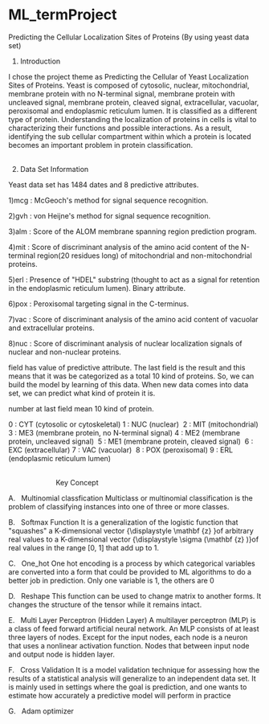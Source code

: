 # ML_termProject

Predicting the Cellular Localization Sites of Proteins (By using yeast data set)

1. Introduction 

I chose the project theme as Predicting the Cellular of Yeast Localization Sites of Proteins.
Yeast is composed of cytosolic, nuclear, mitochondrial, membrane protein with no N-terminal signal, 
membrane protein with uncleaved signal, membrane protein, cleaved signal, extracellular, vacuolar, peroxisomal and endoplasmic reticulum lumen. 
It is classified as a different type of protein.
Understanding the localization of proteins in cells is vital to characterizing their functions and possible interactions. 
As a result, identifying the sub cellular compartment within which a protein is located becomes an important problem in protein classification.
                                                                                                                             
                                                                                                                                 
2. Data Set Information

Yeast data set has 1484 dates and 8 predictive attributes. 

1)mcg : McGeoch's method for signal sequence recognition.

2)gvh : von Heijne's method for signal sequence recognition.

3)alm : Score of the ALOM membrane spanning region prediction program.

4)mit : Score of discriminant analysis of the amino acid content of the N-terminal region(20 residues long) of mitochondrial and non-mitochondrial proteins.

5)erl : Presence of "HDEL" substring (thought to act as a signal for retention in the endoplasmic reticulum lumen). Binary attribute.

6)pox : Peroxisomal targeting signal in the C-terminus.

7)vac : Score of discriminant analysis of the amino acid content of vacuolar and extracellular proteins.

8)nuc : Score of discriminant analysis of nuclear localization signals of nuclear and non-nuclear proteins.

field has value of predictive attribute. The last field is the result and this means that it was be categorized as a total 10 kind of proteins. 
So, we can build the model by learning of this data. When new data comes into data set, we can predict what kind of protein it is.

number at last field mean 10 kind of protein.

0 : CYT (cytosolic or cytoskeletal)
1 : NUC (nuclear)  
2 : MIT (mitochondrial)
3 : ME3 (membrane protein, no N-terminal signal)
4 : ME2 (membrane protein, uncleaved signal)  
5 : ME1 (membrane protein, cleaved signal) 
6 : EXC (extracellular)
7 : VAC (vacuolar)  
8 : POX (peroxisomal)
9 : ERL (endoplasmic reticulum lumen)



                                                                                                                                                       
 Key Concept

A.   Multinomial classfication
Multiclass or multinomial classification is the problem of classifying instances into one of three or more classes.

B.   Softmax Function
It is a generalization of the logistic function that "squashes" a K-dimensional vector {\displaystyle \mathbf {z} }of arbitrary real values to a K-dimensional vector {\displaystyle \sigma (\mathbf {z} )}of real values in the range [0, 1] that add up to 1.

C.   One_hot
One hot encoding is a process by which categorical variables are converted into a form that could be provided to ML algorithms to do a better job in prediction. Only one variable is 1, the others are 0

D.   Reshape
This function can be used to change matrix to another forms. It changes the structure of the tensor while it remains intact.

E.   Multi Layer Perceptron (Hidden Layer)
A multilayer perceptron (MLP) is a class of feed forward artificial neural network. An MLP consists of at least three layers of nodes. Except for the input nodes, each node is a neuron that uses a nonlinear activation function.
Nodes that between input node and output node is hidden layer.

F.   Cross Validation
It is a model validation technique for assessing how the results of a statistical analysis will generalize to an
independent data set. 
It is mainly used in settings where the goal is prediction, and one wants to estimate how accurately a predictive model will perform in practice

G.   Adam optimizer

